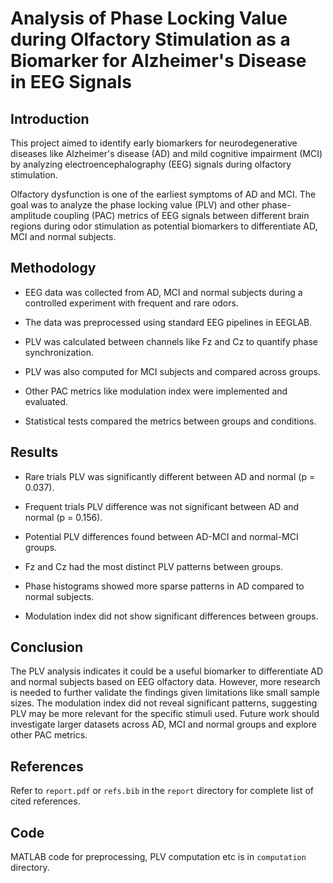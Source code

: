 # Analysis of Phase Locking Value during Olfactory Stimulation as a Biomarker for Alzheimer's Disease in EEG Signals

## Introduction

This project aimed to identify early biomarkers for neurodegenerative diseases like Alzheimer's disease (AD) and mild cognitive impairment (MCI) by analyzing electroencephalography (EEG) signals during olfactory stimulation.

Olfactory dysfunction is one of the earliest symptoms of AD and MCI. The goal was to analyze the phase locking value (PLV) and other phase-amplitude coupling (PAC) metrics of EEG signals between different brain regions during odor stimulation as potential biomarkers to differentiate AD, MCI and normal subjects.

## Methodology

- EEG data was collected from AD, MCI and normal subjects during a controlled experiment with frequent and rare odors.

- The data was preprocessed using standard EEG pipelines in EEGLAB. 

- PLV was calculated between channels like Fz and Cz to quantify phase synchronization.

- PLV was also computed for MCI subjects and compared across groups.

- Other PAC metrics like modulation index were implemented and evaluated.

- Statistical tests compared the metrics between groups and conditions.

## Results

- Rare trials PLV was significantly different between AD and normal (p = 0.037). 

- Frequent trials PLV difference was not significant between AD and normal (p = 0.156).

- Potential PLV differences found between AD-MCI and normal-MCI groups.

- Fz and Cz had the most distinct PLV patterns between groups.

- Phase histograms showed more sparse patterns in AD compared to normal subjects.

- Modulation index did not show significant differences between groups.

## Conclusion

The PLV analysis indicates it could be a useful biomarker to differentiate AD and normal subjects based on EEG olfactory data. However, more research is needed to further validate the findings given limitations like small sample sizes. The modulation index did not reveal significant patterns, suggesting PLV may be more relevant for the specific stimuli used. Future work should investigate larger datasets across AD, MCI and normal groups and explore other PAC metrics.

## References

Refer to `report.pdf` or `refs.bib` in the `report` directory for complete list of cited references.


## Code

MATLAB code for preprocessing, PLV computation etc is in `computation` directory.
